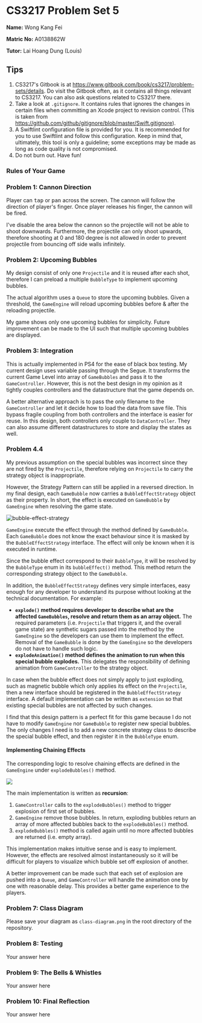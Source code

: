 CS3217 Problem Set 5
==

**Name:** Wong Kang Fei

**Matric No:** A0138862W

**Tutor:** Lai Hoang Dung (Louis)

## Tips

1. CS3217's Gitbook is at https://www.gitbook.com/book/cs3217/problem-sets/details. Do visit the Gitbook often, as it contains all things relevant to CS3217. You can also ask questions related to CS3217 there.
2. Take a look at `.gitignore`. It contains rules that ignores the changes in certain files when committing an Xcode project to revision control. (This is taken from https://github.com/github/gitignore/blob/master/Swift.gitignore).
3. A Swiftlint configuration file is provided for you. It is recommended for you to use Swiftlint and follow this configuration. Keep in mind that, ultimately, this tool is only a guideline; some exceptions may be made as long as code quality is not compromised.
4. Do not burn out. Have fun!

### Rules of Your Game



### Problem 1: Cannon Direction

Player can <kbd>tap</kbd> or <kbd>pan</kbd> across the screen. The cannon will follow the direction of player's finger. Once player releases his finger, the cannon will be fired.

I've disable the area below the cannon so the projectile will not be able to shoot downwards. Furthermore, the projectile can only shoot upwards, therefore shooting at 0 and 180 degree is not allowed in order to prevent projectile from bouncing off side walls infinitely.

### Problem 2: Upcoming Bubbles

My design consist of only one `Projectile` and it is reused after each shot, therefore I can preload a multiple `BubbleType` to implement upcoming bubbles.

The actual algorithm uses a `Queue` to store the upcoming bubbles. Given a threshold, the `GameEngine` will reload upcoming bubbles before & after the reloading projectile.

My game shows only one upcoming bubbles for simplicity. Future improvement can be made to the UI such that multiple upcoming bubbles are displayed.

### Problem 3: Integration

This is actually implemented in PS4 for the ease of black box testing. My current design uses variable passing through the Segue. It transforms the current Game Level into array of `GameBubbles` and pass it to the `GameController`. However, this is not the best design in my opinion as it tightly couples controllers and the datastructure that the game depends on.

A better alternative approach is to pass the only filename to the `GameController` and let it decide how to load the data from save file. This bypass fragile coupling from both controllers and the interface is easier for reuse. In this design, both controllers only couple to `DataController`. They can also assume different datastructures to store and display the states as well.

### Problem 4.4

My previous assumption on the special bubbles was incorrect since they are not fired by the `Projectile`, therefore relying on `Projectile` to carry the strategy object is inappropriate. 

However, the Strategy Pattern can still be applied in a reversed direction. In my final design, each `GameBubble` now carries a `BubbleEffectStrategy` object as their property. In short, the effect is executed on `GameBubble` by `GameEngine` when resolving the game state.

![bubble-effect-strategy](https://i.imgur.com/8MuMSlO.png)


`GameEngine` execute the effect through the method defined by `GameBubble`. Each `GameBubble` does not know the exact behaviour since it is masked by the `BubbleEffectStrategy` interface. The effect will only be known when it is executed in runtime.

Since the bubble effect correspond to their `BubbleType`, it will be resolved by the `BubbleType` enum in its `bubbleEffect()` method. This method return the corresponding strategy object to the `GameBubble`.

In addition, the `BubbleEffectStrategy` defines very simple interfaces, easy enough for any developer to understand its purpose without looking at the technical documentation. For example:

- **`explode()` method requires developer to describe what are the affected `GameBubbles`, resolve and return them as an array object.** The required parameters (i.e. `Projectile` that triggers it, and the overall game state) are synthetic sugars passed into the method by the `GameEngine` so the developers can use them to implement the effect. Removal of the `GameBubble` is done by the `GameEngine` so the developers do not have to handle such logic.
- **`explodeAnimation()` method defines the animation to run when this special bubble explodes.** This delegates the responsibility of defining animation from `GameController` to the strategy object.

In case when the bubble effect does not simply apply to just exploding, such as magnetic bubble which only applies its effect on the `Projectile`, then a new interface should be registered in the `BubbleEffectStrategy` interface. A default implementation can be written as `extension` so that existing special bubbles are not affected by such changes.

I find that this design pattern is a perfect fit for this game because I do not have to modify `GameEngine` nor `GameBubble` to register new special bubbles. The only changes I need is to add a new concrete strategy class to describe the special bubble effect, and then register it in the `BubbleType` enum.

#### Implementing Chaining Effects

The corresponding logic to resolve chaining effects are defined in the `GameEngine` under `explodeBubbles()` method.

![](https://i.imgur.com/mMerhgC.png)


The main implementation is written as **recursion**:
1. `GameController` calls to the `explodeBubbles()` method to trigger explosion of first set of bubbles.
2. `GameEngine` remove those bubbles. In return, exploding bubbles return an array of more affected bubbles back to the `explodeBubbles()` method.
3. `explodeBubbles()` method is called again until no more affected bubbles are returned (i.e. empty array).

This implementation makes intuitive sense and is easy to implement. However, the effects are resolved almost instantaneously so it will be difficult for players to visualize which bubble set off explosion of another.

A better improvement can be made such that each set of explosion are pushed into a `Queue`, and `GameController` will handle the animation one by one with reasonable delay. This provides a better game experience to the players.

### Problem 7: Class Diagram

Please save your diagram as `class-diagram.png` in the root directory of the repository.

### Problem 8: Testing

Your answer here


### Problem 9: The Bells & Whistles

Your answer here


### Problem 10: Final Reflection

Your answer here
